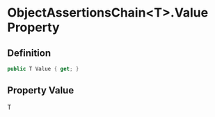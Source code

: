 # ObjectAssertionsChain&lt;T&gt;.Value Property
## Definition

```c#
public T Value { get; }
```

## Property Value

T

